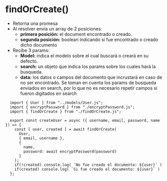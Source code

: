 # findOrCreate()

- Retorna una promesa
- Al resolver envia un array de 2 posiciones:
  - **primera posición:** el document encontrado o creado.
  - **segunda posición:** boolean indicando si fue encontrado o creado dicho documento
- Recibe 3 params:
  - **Model:** indica el modelo sobre el cual buscará o creará en su defecto.
  - **search:** un objeto que indica los params sobre los cuales hará la busqueda.
  - **data:** los datos o campos del documento que incrustará en caso de no ser encontrado. Se toman en cuenta los params de busqueda enviados en search, por lo que no es necesario repetir campos si fueron digitados en search

```
  import { User } from "../models/User.js";
  import { encryptPassword } from "./encryptPassword.js";
  import { findOrCreate } from "./findOrCreate.js";

  export const createUser = async ({ username, email, password, name }) => {
    const [ user, created ] = await findOrCreate(
      User,
      { email, username },
      {
        name,
        password: await encryptPassword(password)
      }
    );
    if(!created) console.log( `No fue creado el documento: ${user}` )
    if(created) console.log( `Si fue creado el documento: ${user}` )
  };

```
